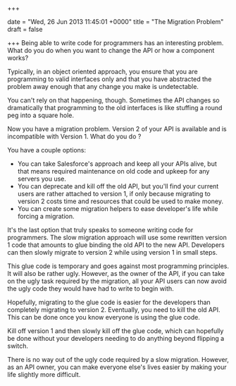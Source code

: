 +++
 
date = "Wed, 26 Jun 2013 11:45:01 +0000"
title = "The Migration Problem"
draft = false
 
+++
Being able to write code for programmers has an interesting problem. What do you do when you want to change the API or how a component works?

Typically, in an object oriented approach, you ensure that you are programming to valid interfaces only and that you have abstracted the problem away enough that any change you make is undetectable. 

You can't rely on that happening, though. Sometimes the API changes so dramatically that programming to the old interfaces is like stuffing a round peg into a square hole. 

Now you have a migration problem. Version 2 of your API is available and is incompatible with Version 1. What do you do ?

You have a couple options:

* You can take Salesforce's approach and keep all your APIs alive, but that means required maintenance on old code and upkeep for any servers you use. 
* You can deprecate and kill off the old API, but you'll find your current users are rather attached to version 1, if only because migrating to version 2 costs time and resources that could be used to make money. 
* You can create some migration helpers to ease developer's life while forcing a migration.


It's the last option that truly speaks to someone writing code for programmers. The slow migration approach will use some rewritten version 1 code that amounts to glue binding the old API to the new API. Developers can then slowly migrate to version 2 while using version 1 in small steps. 

This glue code is temporary and goes against most programming principles. It will also be rather ugly. However, as the owner of the API, if you can take on the ugly task required by the migration, all your API users can now avoid the ugly code they would have had to write to begin with. 

Hopefully, migrating to the glue code is easier for the developers than completely migrating to version 2. Eventually, you need to kill the old API. This can be done once you know everyone is using the glue code. 

Kill off version 1 and then slowly kill off the glue code, which can hopefully be done without your developers needing to do anything beyond flipping a switch. 

There is no way out of the ugly code required by a slow migration. However, as an API owner, you can make everyone else's lives easier by making your life slightly more difficult.
